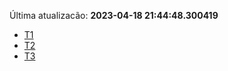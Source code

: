 Última atualizacão: **2023-04-18 21:44:48.300419**
- [T1](./t1.md)
- [T2](./t2.md)
- [T3](./t3.md)

